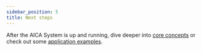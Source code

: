 ```yaml
---
sidebar_position: 5
title: Next steps
---
```


After the AICA System is up and running, dive deeper into [core concepts](/docs/category/ros-2-concepts) or check out
some [application examples](/docs/category/guides).
